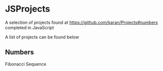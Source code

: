 # JSProjects
 A selection of projects found at https://github.com/karan/Projects#numbers completed in JavaScript

A list of projects can be found below

##  Numbers

Fibonacci Sequence
